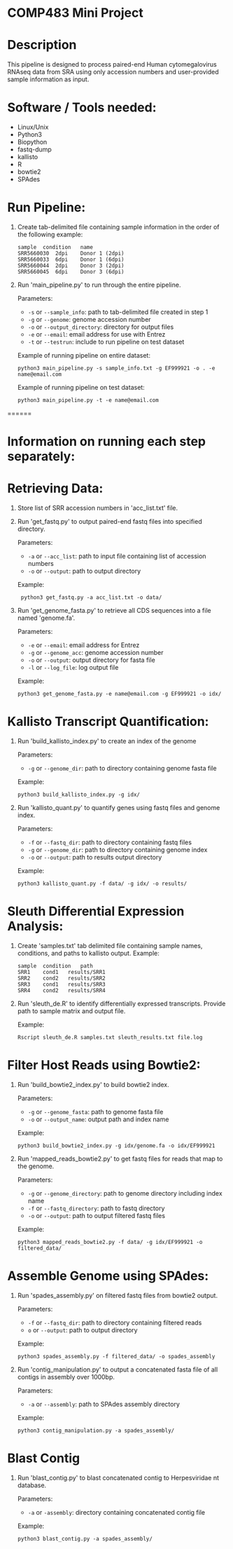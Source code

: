 # COMP483 Mini Project 

# Description

This pipeline is designed to process paired-end Human cytomegalovirus RNAseq data from SRA using only accession numbers and user-provided sample information as input. 

# Software / Tools needed:

- Linux/Unix
- Python3
- Biopython
- fastq-dump
- kallisto
- R
- bowtie2
- SPAdes

# Run Pipeline:

1. Create tab-delimited file containing sample information in the order of the following example:
	```
	sample	condition	name
	SRR5660030	2dpi	Donor 1 (2dpi)
	SRR5660033	6dpi	Donor 1 (6dpi)
	SRR5660044	2dpi	Donor 3 (2dpi)
	SRR5660045	6dpi	Donor 3 (6dpi)
	```

2. Run 'main_pipeline.py' to run through the entire pipeline.
	
	Parameters:

	- ``-s`` or ``--sample_info``: path to tab-delimited file created in step 1
	- ``-g`` or ``--genome``: genome accession number
	- ``-o`` or ``--output_directory``: directory for output files
	- ``-e`` or ``--email``: email address for use with Entrez
	- ``-t`` or ``--testrun``: include to run pipeline on test dataset

	Example of running pipeline on entire dataset:
	```
	python3 main_pipeline.py -s sample_info.txt -g EF999921 -o . -e name@email.com
	```

	Example of running pipeline on test dataset:
	```
	python3 main_pipeline.py -t -e name@email.com
	```

======

# Information on running each step separately:
	
# Retrieving Data:

1. Store list of SRR accession numbers in 'acc_list.txt' file.
2. Run 'get_fastq.py' to output paired-end fastq files into specified directory.
	
	Parameters: 

	- ``-a`` or ``--acc_list``: path to input file containing list of accession numbers
	- ``-o`` or ``--output``: path to output directory

	Example:
	```
	 python3 get_fastq.py -a acc_list.txt -o data/
	```
3. Run 'get_genome_fasta.py' to retrieve all CDS sequences into a file named 'genome.fa'.

	Parameters:

	- ``-e`` or ``--email``: email address for Entrez
	- ``-g`` or ``--genome_acc``: genome accession number
	- ``-o`` or ``--output``: output directory for fasta file    
	- ``-l`` or ``--log_file``: log output file	

	Example:
	```
	python3 get_genome_fasta.py -e name@email.com -g EF999921 -o idx/
	```
# Kallisto Transcript Quantification:

1. Run 'build_kallisto_index.py' to create an index of the genome

	Parameters:

	- ``-g`` or ``--genome_dir``: path to directory containing genome fasta file

	Example:
	```
	python3 build_kallisto_index.py -g idx/
	```
2. Run 'kallisto_quant.py' to quantify genes using fastq files and genome index.

	Parameters:

	- ``-f`` or ``--fastq_dir``: path to directory containing fastq files
	- ``-g`` or ``--genome_dir``: path to directory containing genome index
	- ``-o`` or ``--output``: path to results output directory 

	Example:
	```
	python3 kallisto_quant.py -f data/ -g idx/ -o results/
	```
# Sleuth Differential Expression Analysis:

1. Create 'samples.txt' tab delimited file containing sample names, conditions, and paths to kallisto output. Example:

	```
	sample	condition	path
	SRR1	cond1	results/SRR1
	SRR2	cond2	results/SRR2
	SRR3	cond1	results/SRR3
	SRR4	cond2	results/SRR4
	```

2. Run 'sleuth_de.R' to identify differentially expressed transcripts. Provide path to sample matrix and output file.

	Example:
	```
	Rscript sleuth_de.R samples.txt sleuth_results.txt file.log
	```
# Filter Host Reads using Bowtie2:

1. Run 'build_bowtie2_index.py' to build bowtie2 index. 

	Parameters:
	
	- ``-g`` or ``--genome_fasta``: path to genome fasta file
	- ``-o`` or ``--output_name``: output path and index name

	Example:
	```
	python3 build_bowtie2_index.py -g idx/genome.fa -o idx/EF999921
	```
2. Run 'mapped_reads_bowtie2.py' to get fastq files for reads that map to the genome. 

	Parameters:
	
	- ``-g`` or ``--genome_directory``: path to genome directory including index name
	- ``-f`` or ``--fastq_directory``: path to fastq directory
	- ``-o`` or ``--output``: path to output filtered fastq files

	Example:
	```
	python3 mapped_reads_bowtie2.py -f data/ -g idx/EF999921 -o filtered_data/
	```

# Assemble Genome using SPAdes:

1. Run 'spades_assembly.py' on filtered fastq files from bowtie2 output. 

	Parameters:
	
	- ``-f`` or ``--fastq_dir``: path to directory containing filtered reads
	- ``o`` or ``--output``: path to output directory

	Example:
	```
	python3 spades_assembly.py -f filtered_data/ -o spades_assembly 
	```

2. Run 'contig_manipulation.py' to output a concatenated fasta file of all contigs in assembly over 1000bp.

	Parameters:

	- ``-a`` or ``--assembly``: path to SPAdes assembly directory

	Example:
	```
	python3 contig_manipulation.py -a spades_assembly/
	```

# Blast Contig

1. Run 'blast_contig.py' to blast concatenated contig to Herpesviridae nt database.

	Parameters: 
	
	- ``-a`` or ``-assembly``: directory containing concatenated contig file

	Example:
	```
	python3 blast_contig.py -a spades_assembly/
	```

